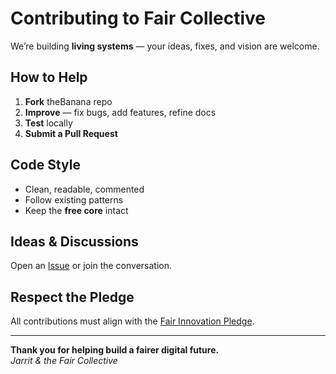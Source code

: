 # Contributing to Fair Collective

We’re building **living systems** — your ideas, fixes, and vision are welcome.

## How to Help

1. **Fork** theBanana repo
2. **Improve** — fix bugs, add features, refine docs
3. **Test** locally
4. **Submit a Pull Request**

## Code Style
- Clean, readable, commented
- Follow existing patterns
- Keep the **free core** intact

## Ideas & Discussions
Open an [Issue](https://github.com/fair-collective/.github/issues) or join the conversation.

## Respect the Pledge
All contributions must align with the [Fair Innovation Pledge](PLEDGE.md).

---

**Thank you for helping build a fairer digital future.**  
*Jarrit & the Fair Collective*

